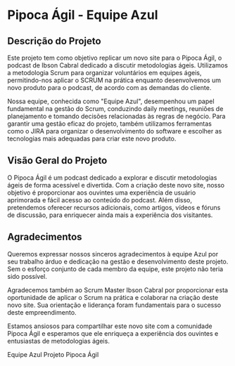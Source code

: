 # Pipoca Ágil - Equipe Azul

## Descrição do Projeto

Este projeto tem como objetivo replicar um novo site para o Pipoca Ágil, o podcast de Ibson Cabral dedicado a discutir metodologias ágeis. Utilizamos a metodologia Scrum para organizar voluntários em equipes ágeis, permitindo-nos aplicar o SCRUM na prática enquanto desenvolvemos um novo produto para o podcast, de acordo com as demandas do cliente.

Nossa equipe, conhecida como "Equipe Azul", desempenhou um papel fundamental na gestão do Scrum, conduzindo daily meetings, reuniões de planejamento e tomando decisões relacionadas às regras de negócio. Para garantir uma gestão eficaz do projeto, também utilizamos ferramentas como o JIRA para organizar o desenvolvimento do software e escolher as tecnologias mais adequadas para criar este novo produto.

## Visão Geral do Projeto

O Pipoca Ágil é um podcast dedicado a explorar e discutir metodologias ágeis de forma acessível e divertida. Com a criação deste novo site, nosso objetivo é proporcionar aos ouvintes uma experiência de usuário aprimorada e fácil acesso ao conteúdo do podcast. Além disso, pretendemos oferecer recursos adicionais, como artigos, vídeos e fóruns de discussão, para enriquecer ainda mais a experiência dos visitantes.

## Agradecimentos

Queremos expressar nossos sinceros agradecimentos à equipe Azul por seu trabalho árduo e dedicação na gestão e desenvolvimento deste projeto. Sem o esforço conjunto de cada membro da equipe, este projeto não teria sido possível.

Agradecemos também ao Scrum Master Ibson Cabral por proporcionar esta oportunidade de aplicar o Scrum na prática e colaborar na criação deste novo site. Sua orientação e liderança foram fundamentais para o sucesso deste empreendimento.

Estamos ansiosos para compartilhar este novo site com a comunidade Pipoca Ágil e esperamos que ele enriqueça a experiência dos ouvintes e entusiastas de metodologias ágeis.

Equipe Azul
Projeto Pipoca Ágil
